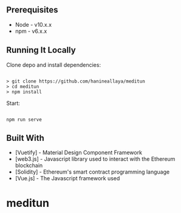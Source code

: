 ## Prerequisites
- Node - v10.x.x 
- npm - v6.x.x 

## Running It Locally

Clone depo and install dependencies:

```

> git clone https://github.com/hanineallaya/meditun
> cd meditun
> npm install

```

Start:

```

npm run serve

```

## Built With

- [Vuetify] - Material Design Component Framework
- [web3.js] - Javascript library used to interact with the Ethereum blockchain 
- [Solidity] - Ethereum's smart contract programming language
- [Vue.js] - The Javascript framework used

# meditun
